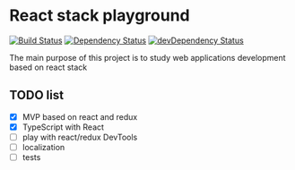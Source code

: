 # React stack playground

[![Build Status](https://travis-ci.org/rodmax/react-playground.svg?branch=master)](https://travis-ci.org/rodmax/react-playground)
[![Dependency Status](https://david-dm.org/rodmax/react-playground.svg)](https://david-dm.org/rodmax/react-playground)
[![devDependency Status](https://david-dm.org/rodmax/badges/react-playground/dev-status.svg)](https://david-dm.org/rodmax/react-playground#info=devDependencies)

The main purpose of this project is to study web applications development based on react stack

## TODO list

- [x] MVP based on react and redux
- [x] TypeScript with React
- [ ] play with react/redux DevTools
- [ ] localization
- [ ] tests
